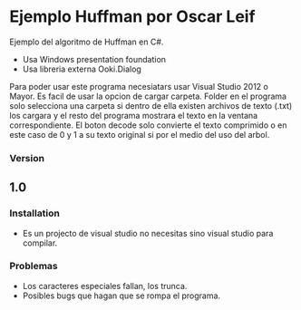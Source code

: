 # Ejemplo Huffman por Oscar Leif

Ejemplo del algoritmo de Huffman en C#.

  - Usa Windows presentation foundation
  - Usa libreria externa Ooki.Dialog

Para poder usar este programa necesiatars usar Visual Studio 2012 o Mayor. Es facil de usar la opcion de cargar carpeta. Folder en el programa solo selecciona una carpeta si dentro de ella existen archivos de texto (.txt) los cargara y el resto del programa mostrara el texto en la ventana correspondiente. El boton decode solo convierte el texto comprimido o en este caso de 0 y 1 a su texto original si por el medio del uso del arbol.

### Version
## 1.0
### Installation

* Es un projecto de visual studio no necesitas sino visual studio para compilar.

### Problemas 
 * Los caracteres especiales fallan, los trunca.
 * Posibles bugs que hagan que se rompa el programa.
